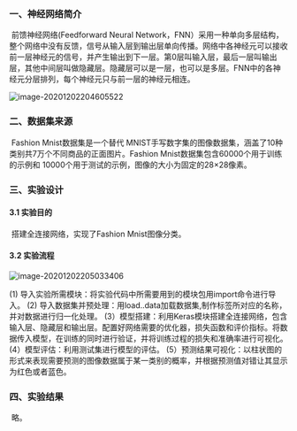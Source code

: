### 一、神经网络简介

​		前馈神经网络(Feedforward Neural Network，FNN）采用一种单向多层结构，整个网络中没有反馈，信号从输入层到输出层单向传播。网络中各神经元可以接收前一层神经元的信号，并产生输出到下一层。第0层叫输入层，最后一层叫输出层，其他中间层叫做隐藏层。隐藏层可以是一层，也可以是多层。FNN中的各神经元分层排列，每个神经元只与前一层的神经元相连。

![image-20201202204605522](C:\Users\86177\AppData\Roaming\Typora\typora-user-images\image-20201202204605522.png)

### 二、数据集来源

​		Fashion Mnist数据集是一个替代 MNIST手写数字集的图像数据集，涵盖了10种类别共7万个不同商品的正面图片。Fashion Mnist数据集包含60000个用于训练的示例和 10000个用于测试的示例，图像的大小为固定的28×28像素。

### 三、实验设计

#### 3.1 实验目的

​		搭建全连接网络，实现了Fashion Mnist图像分类。

#### 3.2 实验流程

![image-20201202205033406](C:\Users\86177\AppData\Roaming\Typora\typora-user-images\image-20201202205033406.png)

(1)   导入实验所需模块：将实验代码中所需要用到的模块包用import命令进行导入。
(2)   导入数据集并预处理：用load..data加载数据集,制作标签所对应的名称，并对数据进行归一化处理。
(3）模型搭建：利用Keras模块搭建全连接网络，包含输入层、隐藏层和输出层。配置好网络需要的优化器，损失函数和评价指标。将数		据传入模型，在训练的同时进行验证，并将训练过程的损失和准确率进行可视化。
(4）模型评估：利用测试集进行模型的评估。
(5）预测结果可视化：以柱状图的形式来表现需要预测的图像数据属于某一类别的概率，并根据预测值对错让其显示为红色或者蓝色。

### 四、实验结果

​		略。